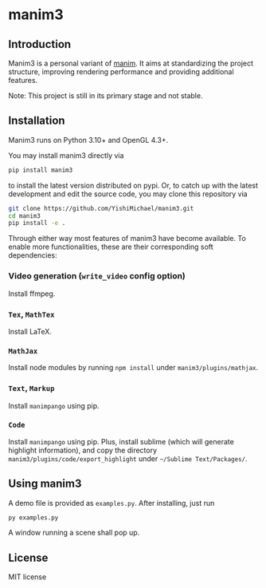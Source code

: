 # manim3


## Introduction
Manim3 is a personal variant of [manim](https://github.com/3b1b/manim). It aims at standardizing the project structure, improving rendering performance and providing additional features.

Note: This project is still in its primary stage and not stable.


## Installation
Manim3 runs on Python 3.10+ and OpenGL 4.3+.

You may install manim3 directly via
```sh
pip install manim3
```
to install the latest version distributed on pypi. Or, to catch up with the latest development and edit the source code, you may clone this repository via
```sh
git clone https://github.com/YishiMichael/manim3.git
cd manim3
pip install -e .
```
Through either way most features of manim3 have become available. To enable more functionalities, these are their corresponding soft dependencies:

### Video generation (`write_video` config option)
Install ffmpeg.

### `Tex`, `MathTex`
Install LaTeX.

### `MathJax`
Install node modules by running `npm install` under `manim3/plugins/mathjax`.

### `Text`, `Markup`
Install `manimpango` using pip.

### `Code`
Install `manimpango` using pip. Plus, install sublime (which will generate highlight information), and copy the directory `manim3/plugins/code/export_highlight` under `~/Sublime Text/Packages/`.


## Using manim3

A demo file is provided as `examples.py`. After installing, just run
```sh
py examples.py
```
A window running a scene shall pop up.


## License
MIT license
